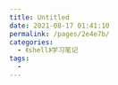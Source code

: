 ```yaml
---
title: Untitled
date: 2021-08-17 01:41:10
permalink: /pages/2e4e7b/
categories:
  - 《shell》学习笔记
tags:
  - 
---
```

